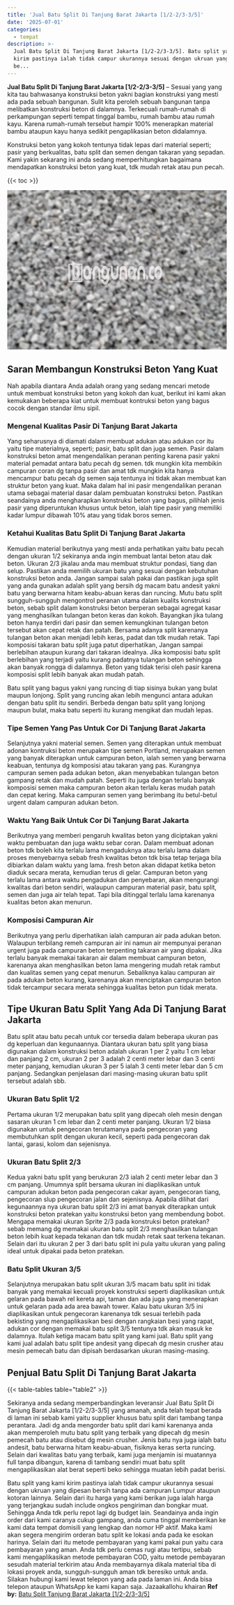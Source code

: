 ```yaml
---
title: 'Jual Batu Split Di Tanjung Barat Jakarta [1/2-2/3-3/5]'
date: '2025-07-01'
categories:
  - tempat
description: >-
  Jual Batu Split Di Tanjung Barat Jakarta [1/2-2/3-3/5]. Batu split yang kami
  kirim pastinya ialah tidak campur ukurannya sesuai dengan ukruan yang dipesan
  be...
---
```


**Jual Batu Split Di Tanjung Barat Jakarta \[1/2-2/3-3/5\]** – Sesuai yang yang kita tau bahwasanya konstruksi beton yakni bagian konstruksi yang mesti ada pada sebuah bangunan. Sulit kita peroleh sebuah bangunan tanpa melibatkan konstruksi beton di dalamnya. Terkecuali rumah-rumah di perkampungan seperti tempat tinggal bambu, rumah bambu atau rumah kayu. Karena rumah-rumah tersebut hampir 100% menerapkan material bambu ataupun kayu hanya sedikit pengaplikasian beton didalamnya.

Konstruksi beton yang kokoh tentunya tidak lepas dari material seperti; pasir yang berkualitas, batu split dan semen dengan takaran yang sepadan. Kami yakin sekarang ini anda sedang memperhitungkan bagaimana mendapatkan konstruksi beton yang kuat, tdk mudah retak atau pun pecah.

{{< toc >}}

![Jual Batu Split Di Tanjung Barat Jakarta [1/2-2/3-3/5]](/images/jual-batu-split-37.png)

## Saran Membangun Konstruksi Beton Yang Kuat

Nah apabila diantara Anda adalah orang yang sedang mencari metode untuk membuat konstruksi beton yang kokoh dan kuat, berikut ini kami akan kemukakan beberapa kiat untuk membuat kontruksi beton yang bagus cocok dengan standar ilmu sipil.

### Mengenal Kualitas Pasir Di Tanjung Barat Jakarta

Yang seharusnya di diamati dalam membuat adukan atau adukan cor itu yaitu tipe materialnya, seperti; pasir, batu split dan juga semen. Pasir dalam konstruksi beton amat mengendalikan peranan penting karena pasir yakni material pemadat antara batu pecah dg semen. tdk mungkin kita membikin campuran coran dg tanpa pasir dan amat tdk mungkin kita hanya mencampur batu pecah dg semen saja tentunya ini tidak akan membuat kan struktur beton yang kuat. Maka dalam hal ini pasir mengendalikan peranan utama sebagai material dasar dalam pembuatan konstruksi beton. Pastikan seandainya anda mengharapkan konstruksi beton yang bagus, pilihlah jenis pasir yang diperuntukan khusus untuk beton, ialah tipe pasir yang memiliki kadar lumpur dibawah 10% atau yang tidak boros semen.

### Ketahui Kualitas Batu Split Di Tanjung Barat Jakarta

Kemudian material berikutnya yang mesti anda perhatikan yaitu batu pecah dengan ukuran 1/2 sekiranya anda ingin membuat lantai beton atau dak beton. Ukuran 2/3 jikalau anda mau membuat struktur pondasi, tiang dan selup. Pastikan anda memilih ukuran batu yang sesuai dengan kebutuhan konstruksi beton anda. Jangan sampai salah pakai dan pastikan juga split yang anda gunakan adalah split yang bersih dg macam batu andesit yakni batu yang berwarna hitam keabu-abuan keras dan runcing. Mutu batu split sungguh-sungguh mengontrol peranan utama dalam kualits konstruksi beton, sebab split dalam konstruksi beton berperan sebagai agregat kasar yang menghasilkan tulangan beton keras dan kokoh. Bayangkan jika tulang beton hanya terdiri dari pasir dan semen kemungkinan tulangan beton tersebut akan cepat retak dan patah. Bersama adanya split karenanya tulangan beton akan menjadi lebih keras, padat dan tdk mudah retak. Tapi komposisi takaran batu split juga patut diperhatikan, Jangan sampai berlebihan ataupun kurang dari takaran idealnya. Jika komposisi batu split berlebihan yang terjadi yaitu kurang padatnya tulangan beton sehingga akan banyak rongga di dalamnya. Beton yang tidak terisi oleh pasir karena komposisi split lebih banyak akan mudah patah.

Batu split yang bagus yakni yang runcing di tiap sisinya bukan yang bulat maupun lonjong. Split yang runcing akan lebih mengunci antara adukan dengan batu split itu sendiri. Berbeda dengan batu split yang lonjong maupun bulat, maka batu seperti itu kurang mengikat dan mudah lepas.

### Tipe Semen Yang Pas Untuk Cor Di Tanjung Barat Jakarta

Selanjutnya yakni material semen. Semen yang diterapkan untuk membuat adonan kontruksi beton merupakan tipe semen Portland, merupakan semen yang banyak diterapkan untuk campuran beton, ialah semen yang berwarna keabuan, tentunya dg komposisi atau takaran yang pas. Kurangnya campuran semen pada adukan beton, akan menyebabkan tulangan beton gampang retak dan mudah patah. Seperti itu juga dengan terlalu banyak komposisi semen maka campuran beton akan terlalu keras mudah patah dan cepat kering. Maka campuran semen yang berimbang itu betul-betul urgent dalam campuran adukan beton.

### Waktu Yang Baik Untuk Cor Di Tanjung Barat Jakarta

Berikutnya yang memberi pengaruh kwalitas beton yang diciptakan yakni waktu pembuatan dan juga waktu sebar coran. Dalam membuat adonan beton tdk boleh kita terlalu lama mengaduknya atau terlalu lama dalam proses menyebarnya sebab fresh kwalitas beton tdk bisa tetap terjaga bila dibiarkan dalam waktu yang lama. fresh beton akan didapat ketika beton diaduk secara merata, kemudian terus di gelar. Campuran beton yang terlalu lama antara waktu pengadukan dan penyebaran, akan mengurangi kwalitas dari beton sendiri, walaupun campuran material pasir, batu split, semen dan juga air telah tepat. Tapi bila ditinggal terlalu lama karenanya kualitas beton akan menurun.

### Komposisi Campuran Air

Berikutnya yang perlu diperhatikan ialah campuran air pada adukan beton. Walaupun terbilang remeh campuran air ini namun air mempunyai peranan urgent juga pada campuran beton terpenting takaran air yang dipakai. Jika terlalu banyak memakai takaran air dalam membuat campuran beton, karenanya akan menghasilkan beton lama mengering mudah retak rambut dan kualitas semen yang cepat menurun. Sebaliknya kalau campuran air pada adukan beton kurang, karenanya akan menciptakan campuran beton tidak tercampur secara merata sehingga kualitas beton pun tidak merata.

## Tipe Ukuran Batu Split Yang Ada Di Tanjung Barat Jakarta

Batu split atau batu pecah untuk cor tersedia dalam beberapa ukuran pas dg keperluan dan kegunaannya. Diantara ukuran batu split yang biasa digunakan dalam konstruksi beton adalah ukuran 1 per 2 yaitu 1 cm lebar dan panjang 2 cm, ukuran 2 per 3 adalah 2 centi meter lebar dan 3 centi meter panjang, kemudian ukuran 3 per 5 ialah 3 centi meter lebar dan 5 cm panjang. Sedangkan penjelasan dari masing-masing ukuran batu split tersebut adalah sbb.

### Ukuran Batu Split 1/2

Pertama ukuran 1/2 merupakan batu split yang dipecah oleh mesin dengan sasaran ukuran 1 cm lebar dan 2 centi meter panjang. Ukuran 1/2 biasa digunakan untuk pengecoran terutamanya pada pengecoran yang membutuhkan split dengan ukuran kecil, seperti pada pengecoran dak lantai, garasi, kolom dan sejenisnya.

### Ukuran Batu Split 2/3

Kedua yakni batu split yang berukuran 2/3 ialah 2 centi meter lebar dan 3 cm panjang. Umumnya split bersama ukuran ini diaplikasikan untuk campuran adukan beton pada pengecoran cakar ayam, pengecoran tiang, pengecoran slup pengecoran jalan dan sejenisnya. Apabila dilihat dari kegunaannya nya ukuran batu split 2/3 ini amat banyak diterapkan untuk konstruksi beton pratekan yaitu konstruksi beton yang membendung bobot. Mengapa memakai ukuran Sprite 2/3 pada konstruksi beton pratekan? sebab memang dg memakai ukuran batu split 2/3 menghasilkan tulangan beton lebih kuat kepada tekanan dan tdk mudah retak saat terkena tekanan. Selain dari itu ukuran 2 per 3 dari batu split ini pula yaitu ukuran yang paling ideal untuk dipakai pada beton pratekan.

### Batu Split Ukuran 3/5

Selanjutnya merupakan batu split ukuran 3/5 macam batu split ini tidak banyak yang memakai kecuali proyek konstruksi seperti diaplikasikan untuk gelaran pada bawah rel kereta api, taman dan ada juga yang menerapkan untuk gelaran pada ada area bawah tower. Kalau batu ukuran 3/5 ini diaplikasikan untuk pengecoran karenanya tdk sesuai terlebih pada bekisting yang mengaplikasikan besi dengan rangkaian besi yang rapat, adukan cor dengan memakai batu split 3/5 tentunya tdk akan masuk ke dalamnya. Itulah ketiga macam batu split yang kami jual. Batu split yang kami jual adalah batu split tipe andesit yang dipecah dg mesin crusher atau mesin pemecah batu dan dipisah berdasarkan ukuran masing-masing.

## Penjual Batu Split Di Tanjung Barat Jakarta

{{< table-tables table="table2" >}}

Sekiranya anda sedang memperbandingkan leveransir Jual Batu Split Di Tanjung Barat Jakarta \[1/2-2/3-3/5\] yang amanah, anda telah tepat berada di laman ini sebab kami yaitu supplier khusus batu split dari tambang tanpa perantara. Jadi dg anda mengorder batu split dari kami karenanya anda akan memperoleh mutu batu split yang terbaik yang dipecah dg mesin pemecah batu atau disebut dg mesin crusher. Jenis batu nya juga ialah batu andesit, batu berwarna hitam keabu-abuan, fisiknya keras serta runcing. Selain dari kwalitas batu yang terbaik, kami juga menjamin isi muatannya full tanpa dibangun, karena di tambang sendiri muat batu split mengaplikasikan alat berat seperti beko sehingga muatan lebih padat berisi.

Batu split yang kami kirim pastinya ialah tidak campur ukurannya sesuai dengan ukruan yang dipesan bersih tanpa ada campuran Lumpur ataupun kotoran lainnya. Selain dari itu harga yang kami berikan juga ialah harga yang terjangkau sudah include ongkos pengiriman dan bongkar muat. Sehingga Anda tdk perlu repot lagi dg budget lain. Seandainya anda ingin order dari kami caranya cukup gampang, anda cuma tinggal memberikan ke kami data tempat domisili yang lengkap dan nomor HP aktif. Maka kami akan segera mengirim orderan batu split ke lokasi anda pada ke esokan harinya. Selain dari itu metode pembayaran yang kami pakai pun yaitu cara pembayaran yang aman. Anda tdk perlu cemas rugi atau tertipu, sebab kami mengaplikasikan metode pembayaran COD, yaitu metode pembayaran sesudah material terkirim atau Anda membayarnya dikala material tiba di lokasi proyek anda, sungguh-sungguh aman tdk beresiko untuk anda. Silakan hubungi kami lewat telepon yang ada pada laman ini. Anda bisa telepon ataupun WhatsApp ke kami kapan saja. Jazaakallohu khairan
**Ref by:** [Batu Split Tanjung Barat Jakarta [1/2-2/3-3/5]](https://id.wikipedia.org/wiki/Batu)
